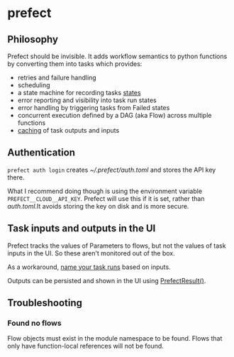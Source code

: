 # prefect

## Philosophy

Prefect should be invisible. It adds workflow semantics to python functions by converting them into tasks which provides:

- retries and failure handling
- scheduling
- a state machine for recording tasks [states](https://docs.prefect.io/core/concepts/states.html)
- error reporting and visibility into task run states
- error handling by triggering tasks from Failed states
- concurrent execution defined by a DAG (aka Flow) across multiple functions
- [caching](https://docs.prefect.io/core/concepts/persistence.html#input-caching) of task outputs and inputs

## Authentication

`prefect auth login` creates _~/.prefect/auth.toml_ and stores the API key there.

What I recommend doing though is using the environment variable `PREFECT__CLOUD__API_KEY`. Prefect will use this if it is set, rather than _auth.toml_.It avoids storing the key on disk and is more secure.

## Task inputs and outputs in the UI

Prefect tracks the values of Parameters to flows, but not the values of task inputs in the UI. So these aren't monitored out of the box.

As a workaround, [name your task runs](https://docs.prefect.io/core/idioms/task-run-names.html#naming-task-runs-based-on-inputs) based on inputs.

Outputs can be persisted and shown in the UI using [PrefectResult()](https://docs.prefect.io/core/advanced_tutorials/using-results.html#running-a-flow-with-prefectresult).

## Troubleshooting

### Found no flows

Flow objects must exist in the module namespace to be found. Flows that only have function-local references will not be found.
